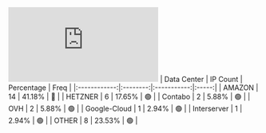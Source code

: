![Diagramm](https://github.com/obajay/StateSync-snapshots/blob/main/Projects/Medibloc/1/README.md)
| Data Center | IP Count | Percentage | Freq |
|:------------:|:--------:|:-----------:|:-----:|
| AMAZON | 14 | 41.18% | 🔴 |
| HETZNER | 6 | 17.65% | 🟢 |
| Contabo | 2 | 5.88% | 🟢 |
| OVH | 2 | 5.88% | 🟢 |
| Google-Cloud | 1 | 2.94% | 🟢 |
| Interserver | 1 | 2.94% | 🟢 |
| OTHER | 8 | 23.53% | 🟢 |